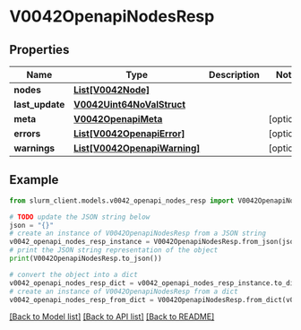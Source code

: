 # V0042OpenapiNodesResp


## Properties

Name | Type | Description | Notes
------------ | ------------- | ------------- | -------------
**nodes** | [**List[V0042Node]**](V0042Node.md) |  | 
**last_update** | [**V0042Uint64NoValStruct**](V0042Uint64NoValStruct.md) |  | 
**meta** | [**V0042OpenapiMeta**](V0042OpenapiMeta.md) |  | [optional] 
**errors** | [**List[V0042OpenapiError]**](V0042OpenapiError.md) |  | [optional] 
**warnings** | [**List[V0042OpenapiWarning]**](V0042OpenapiWarning.md) |  | [optional] 

## Example

```python
from slurm_client.models.v0042_openapi_nodes_resp import V0042OpenapiNodesResp

# TODO update the JSON string below
json = "{}"
# create an instance of V0042OpenapiNodesResp from a JSON string
v0042_openapi_nodes_resp_instance = V0042OpenapiNodesResp.from_json(json)
# print the JSON string representation of the object
print(V0042OpenapiNodesResp.to_json())

# convert the object into a dict
v0042_openapi_nodes_resp_dict = v0042_openapi_nodes_resp_instance.to_dict()
# create an instance of V0042OpenapiNodesResp from a dict
v0042_openapi_nodes_resp_from_dict = V0042OpenapiNodesResp.from_dict(v0042_openapi_nodes_resp_dict)
```
[[Back to Model list]](../README.md#documentation-for-models) [[Back to API list]](../README.md#documentation-for-api-endpoints) [[Back to README]](../README.md)


